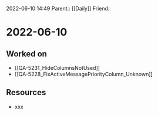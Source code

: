 2022-06-10 14:49
Parent:: [[Daily]] 
Friend:: 

# 2022-06-10

## Worked on

- [[QA-5231_HideColumnsNotUsed]]
- [[QA-5228_FixActiveMessagePriorityColumn_Unknown]]

## Resources

- xxx
